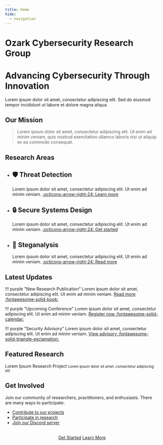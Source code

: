 ```yaml
---
title: Home
hide:
  - navigation
---
```


# Ozark Cybersecurity Research Group

<div class="hero home">
  <h1>Advancing Cybersecurity Through Innovation</h1>
  <p>Lorem ipsum dolor sit amet, consectetur adipiscing elit. Sed do eiusmod tempor incididunt ut labore et dolore magna aliqua.</p>
</div>

## Our Mission

> Lorem ipsum dolor sit amet, consectetur adipiscing elit. Ut enim ad minim veniam, quis nostrud exercitation ullamco laboris nisi ut aliquip ex ea commodo consequat.

## Research Areas

<div class="grid cards" markdown>

- :shield: __Threat Detection__
    ---
    Lorem ipsum dolor sit amet, consectetur adipiscing elit. Ut enim ad minim veniam.
    [:octicons-arrow-right-24: Learn more](research/threat-detection.md)

- :lock: __Secure Systems Design__
    ---
    Lorem ipsum dolor sit amet, consectetur adipiscing elit. Ut enim ad minim veniam.
    [:octicons-arrow-right-24: Get started](#)

- :microscope: __Steganalysis__
    ---
    Lorem ipsum dolor sit amet, consectetur adipiscing elit. Ut enim ad minim veniam.
    [:octicons-arrow-right-24: Read more](research/steganalysis.md)

</div>

## Latest Updates

!!! purple "New Research Publication"
    Lorem ipsum dolor sit amet, consectetur adipiscing elit. Ut enim ad minim veniam.
    [Read more :fontawesome-solid-book:](#)

!!! purple "Upcoming Conference"
    Lorem ipsum dolor sit amet, consectetur adipiscing elit. Ut enim ad minim veniam.
    [Register now :fontawesome-solid-calendar:](#)

!!! purple "Security Advisory"
    Lorem ipsum dolor sit amet, consectetur adipiscing elit. Ut enim ad minim veniam.
    [View advisory :fontawesome-solid-triangle-exclamation:](#)

## Featured Research

<div class="placeholder-image purple">
  <span>Lorem Ipsum Research Project</span>
  <small>Lorem ipsum dolor sit amet, consectetur adipiscing elit</small>
</div>

## Get Involved

Join our community of researchers, practitioners, and enthusiasts. There are many ways to participate:

- [Contribute to our projects](documentation/contributing.md)
- [Participate in research](research/index.md)
- [Join our Discord server](https://discord.gg/6SDUxJzSdr)

<div style="text-align: center; margin: 2rem 0;">
  <a href="documentation/getting-started.md" class="md-button md-button--primary">Get Started</a>
  <a href="about.md" class="md-button">Learn More</a>
</div>

